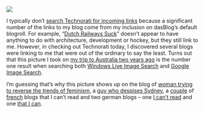 [![](http://s3.amazonaws.com/devhawk_images/Touring%20Sydney%20Monday%20(58)_small.jpg)](http://s3.amazonaws.com/devhawk_images/Touring%20Sydney%20Monday%20(58).jpg)

I typically don’t [search Technorati for incoming
links](http://www.technorati.com/search/devhawk.net) because a
significant number of the links to my blog come from my inclusion on
dasBlog’s default blogroll. For example, “[Dutch Railways
Suck](http://www.dredlog.com/nssucks/)” doesn’t appear to have anything
to do with architecture, development or hockey, but they still link to
me. However, in checking out Technorati today, I discovered several
blogs were linking to me that were out of the ordinary to say the least.
Turns out that this picture I took on [my trip to Australia two years
ago](http://devhawk.net/back+in+all+blacks.aspx) is the number one
result when searching both [Windows Live Image
Search](http://www.live.com/#q=sydney&scope=images) and [Google Image
Search](http://images.google.com/images?q=sydney&hl=en).

I’m guessing that’s why this picture shows up on the blog of [woman
trying to reverse the trends of
feminism](http://ckhnat.blogspot.com/2006/05/cast-it-on-waters.html), a
[guy who despises
Sydney](http://sellinganimage.blogspot.com/2006/05/you-are-plague.html),
a
[couple](http://spaces.msn.com/markopasu/Lists/cns!5E117D8B714C025B!288/)
of [french](http://blogs.aol.fr/mpeyrotte/Rachel/entries/492) blogs that
I can’t read and two german blogs – one [I can’t
read](http://ach-ciao.blogspot.com/2006/05/sydney-im-coming.html) and
one [that I
can](http://daniel-does-madison.blogspot.com/2006/05/visa-incident.html).
